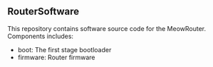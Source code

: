 RouterSoftware
--------------

This repository contains software source code for the MeowRouter. Components includes:

- boot: The first stage bootloader
- firmware: Router firmware
